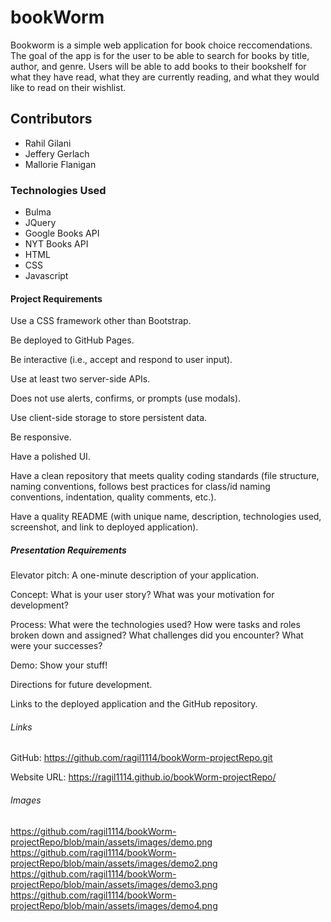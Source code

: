 # bookWorm
Bookworm is a simple web application for book choice reccomendations. The goal of the app is for the user to be able to search for books by title, author, and genre. Users will be able to add books to their bookshelf for what they have read, what they are currently reading, and what they would like to read on their wishlist.


## Contributors
- Rahil Gilani
- Jeffery Gerlach
- Mallorie Flanigan


### Technologies Used
- Bulma 
- JQuery
- Google Books API
- NYT Books API
- HTML
- CSS
- Javascript


#### Project Requirements
Use a CSS framework other than Bootstrap.

Be deployed to GitHub Pages.

Be interactive (i.e., accept and respond to user input).

Use at least two server-side APIs.

Does not use alerts, confirms, or prompts (use modals).

Use client-side storage to store persistent data.

Be responsive.

Have a polished UI.

Have a clean repository that meets quality coding standards (file structure, naming conventions, follows best practices for class/id naming conventions, indentation, quality comments, etc.).

Have a quality README (with unique name, description, technologies used, screenshot, and link to deployed application).


##### Presentation Requirements
Elevator pitch: A one-minute description of your application.

Concept: What is your user story? What was your motivation for development?

Process: What were the technologies used? How were tasks and roles broken down and assigned? What challenges did you encounter? What were your successes?

Demo: Show your stuff!

Directions for future development.

Links to the deployed application and the GitHub repository.


###### Links
GitHub:
https://github.com/ragil1114/bookWorm-projectRepo.git

Website URL:
https://ragil1114.github.io/bookWorm-projectRepo/


###### Images
https://github.com/ragil1114/bookWorm-projectRepo/blob/main/assets/images/demo.png
https://github.com/ragil1114/bookWorm-projectRepo/blob/main/assets/images/demo2.png
https://github.com/ragil1114/bookWorm-projectRepo/blob/main/assets/images/demo3.png
https://github.com/ragil1114/bookWorm-projectRepo/blob/main/assets/images/demo4.png
